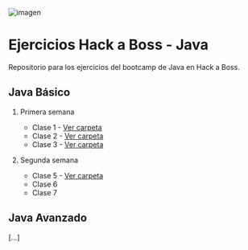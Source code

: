 ![imagen](https://i.postimg.cc/YC3bpTT0/logo-5.png)

# Ejercicios Hack a Boss - Java

Repositorio para los ejercicios del bootcamp de Java en Hack a Boss.

## Java Básico

 1. Primera semana
    - Clase 1 - [Ver carpeta](https://github.com/davidFCDev/FernandezComesanaDavidEjerciciosJava/tree/main/JavaBasico/Semana1/Clase1)
    - Clase 2 - [Ver carpeta](https://github.com/davidFCDev/FernandezComesanaDavidEjerciciosJava/tree/main/JavaBasico/Semana1/Clase2)
    - Clase 3 - [Ver carpeta](https://github.com/davidFCDev/FernandezComesanaDavidEjerciciosJava/tree/main/JavaBasico/Semana1/Clase3)
      
 2. Segunda semana
    - Clase 5 - [Ver carpeta](https://github.com/davidFCDev/FernandezComesanaDavidEjerciciosJava/tree/main/JavaBasico/Semana2/Clase5)
    - Clase 6
    - Clase 7

## Java Avanzado

[...]
